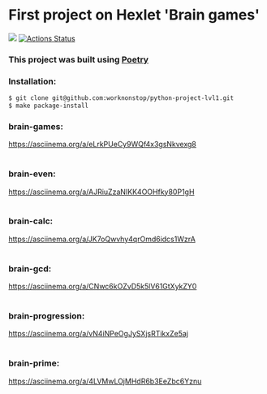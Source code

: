# First project on Hexlet 'Brain games'
<a href="https://codeclimate.com/github/worknonstop/python-project-lvl1/maintainability"><img src="https://api.codeclimate.com/v1/badges/c356ed621661028d1989/maintainability" /></a>
[![Actions Status](https://github.com/worknonstop/python-project-lvl1/workflows/hexlet-check/badge.svg)](https://github.com/worknonstop/python-project-lvl1/actions)
### This project was built using [Poetry](https://python-poetry.org/)
### Installation:
```bash
$ git clone git@github.com:worknonstop/python-project-lvl1.git
$ make package-install 
```
### brain-games:<br>
https://asciinema.org/a/eLrkPUeCy9WQf4x3gsNkvexg8<br><br>
### brain-even:<br>
https://asciinema.org/a/AJRiuZzaNIKK4OOHfky80P1gH<br><br>
### brain-calc:<br>
https://asciinema.org/a/JK7oQwvhy4qrOmd6idcs1WzrA<br><br>
### brain-gcd:<br>
https://asciinema.org/a/CNwc6kOZvD5k5lV61GtXykZY0<br><br>
### brain-progression:<br>
https://asciinema.org/a/vN4iNPeOgJySXjsRTikxZe5aj<br><br>
### brain-prime:<br>
https://asciinema.org/a/4LVMwLOjMHdR6b3EeZbc6Yznu<br><br>
